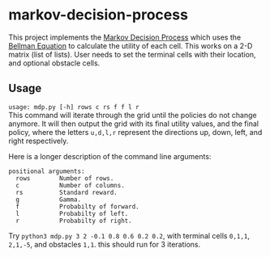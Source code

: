 # markov-decision-process
This project implements the [Markov Decision Process](https://en.wikipedia.org/wiki/Markov_decision_process) which uses the [Bellman Equation](https://en.wikipedia.org/wiki/Bellman_equation) to calculate the utility of each cell. This works on a 2-D matrix (list of lists). User needs to set the terminal cells with their location, and optional obstacle cells.

## Usage
`usage: mdp.py [-h] rows c rs f f l r`  
This command will iterate through the grid until the policies do not change anymore. It will then output the grid with its final utility values, and the final policy, where the letters `u,d,l,r` represent the directions up, down, left, and right respectively.

Here is a longer description of the command line arguments:
```
positional arguments:
  rows        Number of rows.
  c           Number of columns.
  rs          Standard reward.
  g           Gamma.
  f           Probabilty of forward.
  l           Probabilty of left.
  r           Probabilty of right.
  ```  
Try `python3 mdp.py 3 2 -0.1 0.8 0.6 0.2 0.2`, with terminal cells `0,1,1`, `2,1,-5`, and obstacles `1,1`. this should run for 3 iterations.
